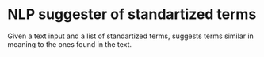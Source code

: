 # NLP suggester of standartized terms

Given a text input and a list of standartized terms, suggests terms similar in meaning to the ones found in the text.
